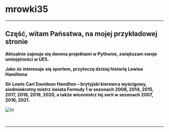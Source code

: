 # mrowki35

<HTML>

<HEAD>

<TITLE>Your Title Here</TITLE>

</HEAD>





<HR>




<H2>Część, witam Pańsstwa, na mojej przykładowej stronie</H2>


<P> <B>Aktualnie zajmuje się dwoma projektami w Pythonie, zwiększam swoje umiejętności w UE5.</B></P>


<p><strong> Jako że interesuje się sportem, przytoczę dzisiaj historię Lewisa Hamiltona</strong></p>

 <p><b>Sir Lewis Carl Davidson Hamilton – brytyjski kierowca wyścigowy, siedmiokrotny mistrz świata Formuły 1 w sezonach 2008, 2014, 2015, 2017, 2018, 2019, 2020, a także wicemistrz tej serii w sezonach 2007, 2016, 2021.</b></p>
  
<img src="Lewis_Hamilton" alt="hi" class="inline"/>
  
<BR> <B><I></I></B>

<HR>
